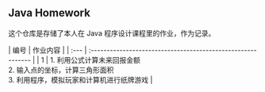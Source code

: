 ## Java Homework

这个仓库是存储了本人在 Java 程序设计课程里的作业，作为记录。

<div class="center">
| 编号 | 作业内容                                                     |
| :--- | :----------------------------------------------------------- |
| 1    | 1. 利用公式计算未来回报金额<br />2. 输入点的坐标，计算三角形面积<br />3. 利用程序，模拟玩家和计算机进行纸牌游戏 |
</div>
